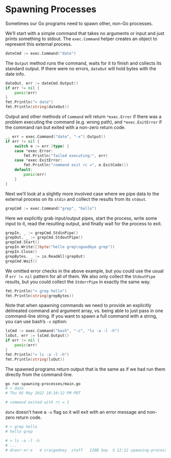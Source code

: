 # Spawning Processes

Sometimes our Go programs need to spawn other, non-Go processes.

We’ll start with a simple command that takes no arguments or input and just prints something to stdout. The `exec.Command` helper creates an object to represent this external process.

```go
dateCmd := exec.Command("date")
```

The `Output` method runs the command, waits for it to finish and collects its standard output. If there were no errors, `dateOut` will hold bytes with the date info.

```go
dateOut, err := dateCmd.Output()
if err != nil {
    panic(err)
}
fmt.Println("> date")
fmt.Println(string(dateOut))
```

Output and other methods of `Command` will return `*exec.Error` if there was a problem executing the command (e.g. wrong path), and `*exec.ExitError` if the command ran but exited with a non-zero return code.

```go
_, err = exec.Command("date", "-x").Output()
if err != nil {
    switch e := err.(type) {
    case *exec.Error:
        fmt.Println("failed executing:", err)
    case *exec.ExitError:
        fmt.Println("command exit rc =", e.ExitCode())
    default:
        panic(err)
    }
}
```

Next we’ll look at a slightly more involved case where we pipe data to the external process on its `stdin` and collect the results from its `stdout`.

```go
grepCmd := exec.Command("grep", "hello")
```

Here we explicitly grab input/output pipes, start the process, write some input to it, read the resulting output, and finally wait for the process to exit.

```go
grepIn, _ := grepCmd.StdinPipe()
grepOut, _ := grepCmd.StdoutPipe()
grepCmd.Start()
grepIn.Write([]byte("hello grep\ngoodbye grep"))
grepIn.Close()
grepBytes, _ := io.ReadAll(grepOut)
grepCmd.Wait()
```

We omitted error checks in the above example, but you could use the usual if `err != nil` pattern for all of them. We also only collect the `StdoutPipe` results, but you could collect the `StderrPipe` in exactly the same way.

```go
fmt.Println("> grep hello")
fmt.Println(string(grepBytes))
```

Note that when spawning commands we need to provide an explicitly delineated command and argument array, vs. being able to just pass in one command-line string. If you want to spawn a full command with a string, you can use bash’s `-c` option:

```go
lsCmd := exec.Command("bash", "-c", "ls -a -l -h")
lsOut, err := lsCmd.Output()
if err != nil {
    panic(err)
}
fmt.Println("> ls -a -l -h")
fmt.Println(string(lsOut))
```

The spawned programs return output that is the same as if we had run them directly from the command-line.

```sh
go run spawning-processes/main.go
# > date
# Thu 05 May 2022 10:10:12 PM PDT

# command exited with rc = 1
```

`date` doesn’t have a `-x` flag so it will exit with an error message and non-zero return code.

```sh
# > grep hello
# hello grep

# > ls -a -l -h
# ...
# drwxr-xr-x   4 craigedney  staff   128B Sep  3 12:12 spawning-processes
```

